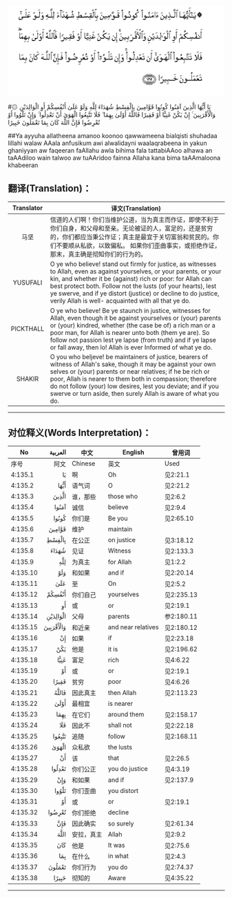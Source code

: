 ![004:135](images/004_135.gif)

#۞ يَا أَيُّهَا الَّذِينَ آمَنُوا كُونُوا قَوَّامِينَ بِالْقِسْطِ شُهَدَاءَ لِلَّهِ وَلَوْ عَلَىٰ أَنْفُسِكُمْ أَوِ الْوَالِدَيْنِ وَالْأَقْرَبِينَ ۚ إِنْ يَكُنْ غَنِيًّا أَوْ فَقِيرًا فَاللَّهُ أَوْلَىٰ بِهِمَا ۖ فَلَا تَتَّبِعُوا الْهَوَىٰ أَنْ تَعْدِلُوا ۚ وَإِنْ تَلْوُوا أَوْ تُعْرِضُوا فَإِنَّ اللَّهَ كَانَ بِمَا تَعْمَلُونَ خَبِيرًا 

##Ya ayyuha allatheena amanoo koonoo qawwameena bialqisti shuhadaa lillahi walaw AAala anfusikum awi alwalidayni waalaqrabeena in yakun ghaniyyan aw faqeeran faAllahu awla bihima fala tattabiAAoo alhawa an taAAdiloo wain talwoo aw tuAAridoo fainna Allaha kana bima taAAmaloona khabeeran 

## 翻译(Translation)：

| Translator | 译文(Translation)                                            |
| :--------: | ------------------------------------------------------------ |
|    马坚    | 信道的人们啊！你们当维护公道，当为真主而作证，即使不利于你们自身，和父母和至亲。无论被证的人，富足的，还是贫穷的，你们都应当秉公作证；真主是最宜于关切富翁和贫民的。你们不要顺从私欲，以致偏私。 如果你们歪曲事实，或拒绝作证，那末，真主确是彻知你们的行为的。 |
|  YUSUFALI  | O ye who believe! stand out firmly for justice, as witnesses to Allah, even as against yourselves, or your parents, or your kin, and whether it be (against) rich or poor: for Allah can best protect both. Follow not the lusts (of your hearts), lest ye swerve, and if ye distort (justice) or decline to do justice, verily Allah is well- acquainted with all that ye do. |
| PICKTHALL  | O ye who believe! Be ye staunch in justice, witnesses for Allah, even though it be against yourselves or (your) parents or (your) kindred, whether (the case be of) a rich man or a poor man, for Allah is nearer unto both (them ye are). So follow not passion lest ye lapse (from truth) and if ye lapse or fall away, then lo! Allah is ever Informed of what ye do. |
|   SHAKIR   | O you who beljeve! be maintainers of justice, bearers of witness of Allah's sake, though it may be against your own selves or (your) parents or near relatives; if he be rich or poor, Allah is nearer to them both in compassion; therefore do not follow (your) low desires, lest you deviate; and if you swerve or turn aside, then surely Allah is aware of what you do. |

---

## 对位释义(Words Interpretation)：

| No   | العربية | 中文    | English | 曾用词 |
| ---- | ------: | ------- | ------- | ------ |
| 序号 |    阿文 | Chinese | 英文    | Used   |
| 4:135.1  | يَا        | 啊         | Oh                 | 见2:21.1   |
| 4:135.2  | أَيُّهَا      | 语气词     | O                  | 见2:21.2   |
| 4:135.3  | الَّذِينَ     | 谁，那些   | those who          | 见2:6.2    |
| 4:135.4  | آمَنُوا     | 诚信       | believe            | 见2:9.4    |
| 4:135.5  | كُونُوا     | 你们是     | Be you             | 见2:65.10  |
| 4:135.6  | قَوَّامِينَ    | 维护       | maintain           |            |
| 4:135.7  | بِالْقِسْطِ    | 在公正     | on justice         | 见3:18.12  |
| 4:135.8  | شُهَدَاءَ     | 见证       | Witness            | 见2:133.3  |
| 4:135.9  | لِلَّهِ       | 为真主     | for Allah          | 见1:2.2    |
| 4:135.10 | وَلَوْ       | 和如果     | and if             | 见2:20.14  |
| 4:135.11 | عَلَىٰ       | 至         | On                 | 见2:5.2    |
| 4:135.12 | أَنْفُسِكُمْ    | 你们自己   | yourselves         | 见2:235.13 |
| 4:135.13 | أَوِ        | 或         | or                 | 见2:19.1   |
| 4:135.14 | الْوَالِدَيْنِ  | 父母       | parents            | 参2:180.11 |
| 4:135.15 | وَالْأَقْرَبِينَ | 和近亲     | and near relatives | 见2:180.12 |
| 4:135.16 | إِنْ        | 如果       | if                 | 见2:23.18  |
| 4:135.17 | يَكُنْ       | 他是       | it is              | 见2:196.62 |
| 4:135.18 | غَنِيًّا      | 富足       | rich               | 见4:6.22   |
| 4:135.19 | أَوْ        | 或         | or                 | 见2:19.1   |
| 4:135.20 | فَقِيرًا     | 贫穷       | poor               | 见4:6.26   |
| 4:135.21 | فَاللَّهُ     | 因此真主   | then Allah         | 见2:113.23 |
| 4:135.22 | أَوْلَىٰ      | 最相宜     | is nearer          |            |
| 4:135.23 | بِهِمَا      | 在它们     | around them        | 见2:158.17 |
| 4:135.24 | فَلَا       | 因此不     | shall not          | 见2:22.18  |
| 4:135.25 | تَتَّبِعُوا    | 追随       | follow             | 见2:168.11 |
| 4:135.26 | الْهَوَىٰ     | 众私欲     | the lusts          |            |
| 4:135.27 | أَنْ        | 该         | that               | 见2:26.5   |
| 4:135.28 | تَعْدِلُوا    | 你们公正   | you do justice     | 见4:3.19   |
| 4:135.29 | وَإِنْ       | 和如果     | and if             | 见2:137.9  |
| 4:135.30 | تَلْوُوا     | 你们歪曲   | you distort        |            |
| 4:135.31 | أَوْ        | 或         | or                 | 见2:19.1   |
| 4:135.32 | تُعْرِضُوا    | 你们拒绝   | decline            |            |
| 4:135.33 | فَإِنَّ       | 因此确实   | so surely          | 见2:61.34  |
| 4:135.34 | اللَّهَ      | 安拉，真主 | Allah              | 见2:9.2 |
| 4:135.35 | كَانَ       | 他是       | It was             | 见2:75.6   |
| 4:135.36 | بِمَا       | 在什么     | in what            | 见2:4.3    |
| 4:135.37 | تَعْمَلُونَ    | 你们行为   | you do             | 见2:74.37  |
| 4:135.38 | خَبِيرًا     | 彻知的     | Aware              | 见4:35.22  |

---
